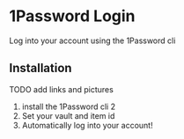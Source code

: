 # 1Password Login

Log into your account using the 1Password cli

## Installation

TODO add links and pictures

1. install the 1Password cli 2
2. Set your vault and item id
3. Automatically log into your account!